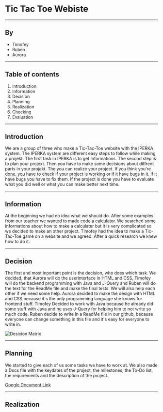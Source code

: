# Tic Tac Toe Webiste

---

## By

- Timofey
- Ruben
- Aurora

---

## Table of contents

1. Introduction
2. Information
3. Decision
4. Planning
5. Realization
6. Checking
7. Evaluation

---

## Introduction

We are a group of three who make a Tic-Tac-Toe website with the IPERKA system.
The IPERKA system are different easy steps to follow while making a projekt. The first task in IPERKA is to get informations. The second step is to plan your projext. Then you have to make some decisions about diffrent parts in your projekt. The you can realize your project. If you think you're done, you have to check if your project is working or if it have bugs in it. If it have bugs you have to fix them. If the project is done you have to evaluate what you did well or what you can make better next time.

---

## Information

At the beginning we had no idea what we should do. After some examples from our teacher we wanted to made code a calculator. We searched some informations about how to make a calculater but it is very complicated so we decided to make an other project. Timofey had the idea to make a Tic-Tac-Toe game on a website and we agreed. After a quick research we knew how to do it.

---

## Decision

The first and most inportant point is the decision, who does which task. We decided, that Aurora will do the userinterface in HTML and CSS, Timofey will do the backend programming with Java and J-Query and Ruben will do the text for the ReadMe file and make the final tests. We will also help each other if we need some help. Aurora decided to make the design with HTML and CSS because it's the only programming language she knows for frontend stuff. Timofey Decided to work with Java because he already did some stuff with Java and he uses J-Query for helping him to not write so much code. Ruben decide to write in a ReadMe file in our github, because everyone can change something in this file and it's easy for everyone to write in.

![Desicion Matrix](docs/DesicionMatrix.png)

---

## Planning

We started to give each of us some tasks we have to work at. We also made a Docs file with the keydates of the project, the milestones, the To-Do list, the requirements and the description of the project.

[Google Document Link](https://docs.google.com/document/d/1Q76CZHwCyf05I1FYw0I5LlIXezh8ZpCCi-Iak7Qj9XI/edit)

---

## Realization




